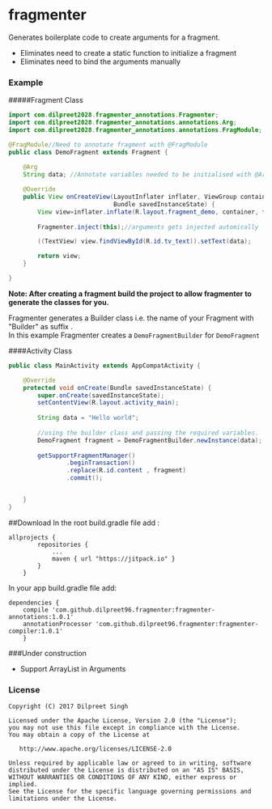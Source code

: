 # fragmenter
Generates boilerplate code to create arguments for a fragment.
+ Eliminates need to create a static function to initialize a fragment
+ Eliminates need to bind the arguments manually

### Example

#####Fragment Class

```java
import com.dilpreet2028.fragmenter_annotations.Fragmenter;
import com.dilpreet2028.fragmenter_annotations.annotations.Arg;
import com.dilpreet2028.fragmenter_annotations.annotations.FragModule;

@FragModule//Need to annotate fragment with @FragModule
public class DemoFragment extends Fragment {
    
    @Arg
    String data; //Annotate variables needed to be initialised with @Arg

    @Override
    public View onCreateView(LayoutInflater inflater, ViewGroup container,
                             Bundle savedInstanceState) {
        View view=inflater.inflate(R.layout.fragment_demo, container, false);
        
        Fragmenter.inject(this);//arguments gets injected automically

        ((TextView) view.findViewById(R.id.tv_text)).setText(data);

        return view;
    }

}
```
**Note: After creating a fragment build the project to allow fragmenter to generate the classes for you.**

Fragmenter generates a Builder class i.e. the name of your Fragment with "Builder" as suffix .<br>
In this example Fragmenter creates a `DemoFragmentBuilder` for `DemoFragment`

####Activity Class

```java
public class MainActivity extends AppCompatActivity {

    @Override
    protected void onCreate(Bundle savedInstanceState) {
        super.onCreate(savedInstanceState);
        setContentView(R.layout.activity_main);
        
        String data = "Hello world";
         
        //using the builder class and passing the required variables.
        DemoFragment fragment = DemoFragmentBuilder.newInstance(data);
        
        getSupportFragmentManager()
                .beginTransaction()
                .replace(R.id.content , fragment) 
                .commit();


    }
}
```

##Download
In the root build.gradle file add : 
```
allprojects {
        repositories {
            ...
            maven { url "https://jitpack.io" }
        }
    }
```
In your app build.gradle file add:

```
dependencies {
    compile 'com.github.dilpreet96.fragmenter:fragmenter-annotations:1.0.1'
    annotationProcessor 'com.github.dilpreet96.fragmenter:fragmenter-compiler:1.0.1'
    }
```

###Under construction
+ Support ArrayList in Arguments 

### License
```
Copyright (C) 2017 Dilpreet Singh

Licensed under the Apache License, Version 2.0 (the "License");
you may not use this file except in compliance with the License.
You may obtain a copy of the License at

   http://www.apache.org/licenses/LICENSE-2.0

Unless required by applicable law or agreed to in writing, software
distributed under the License is distributed on an "AS IS" BASIS,
WITHOUT WARRANTIES OR CONDITIONS OF ANY KIND, either express or implied.
See the License for the specific language governing permissions and
limitations under the License.
```
